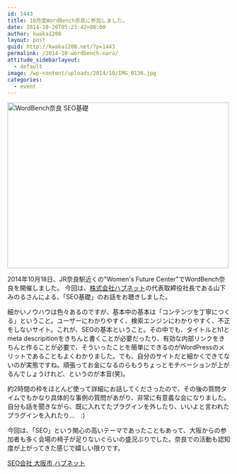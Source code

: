 ```yaml
---
id: 1443
title: 10月度WordBench奈良に参加しました。
date: 2014-10-20T05:23:42+00:00
author: kwaka1208
layout: post
guid: http://kwaka1208.net/?p=1443
permalink: /2014-10-wordbench-nara/
attitude_sidebarlayout:
  - default
image: /wp-content/uploads/2014/10/IMG_0136.jpg
categories:
  - event
---
```

<img src="http://kwaka1208.net/wp-content/uploads/2014/10/IMG_0136.jpg" alt="WordBench奈良 SEO基礎" width="500" height="375" class="alignnone size-full wp-image-1444" />
<p>2014年10月18日、JR奈良駅近くの"Women's Future Center"でWordBench奈良を開催しました。
今回は、<a href="http://www.hubnet.jp/">株式会社ハブネット</a>の代表取締役社長である山下みのるさんによる、「SEO基礎」のお話をお聴きしました。</p>
<p>細かいノウハウは色々あるのですが、基本中の基本は「コンテンツを丁寧につくる」ということ。ユーザーにわかりやすく、検索エンジンにわかりやすく、不正をしないサイト。これが、SEOの基本ということ。その中でも、タイトルとh1とmeta descripitionをきちんと書くことが必要だったり、有効な内部リンクをきちんと作ることが必要で、そういったことを簡単にできるのがWordPressのメリットであることもよくわかりました。でも、自分のサイトだと細かくできてないのが実態ですね。頑張ってお金になるのらもうちょっとモチベーションが上がるんでしょうけれど、というのが本音(笑)。</p>
<p>約2時間の枠をほとんど使って詳細にお話してくださったので、その後の質問タイムでもかなり具体的な事例の質問があがり、非常に有意義な会になりました。自分も話を聞きながら、既に入れてたプラグインを外したり、いいよと言われたプラグインを入れたり...　:)</p>
<p>今回は、「SEO」という関心の高いテーマであったこともあって、大阪からの参加者も多く会場の椅子が足りないぐらいの盛況ぶりでした。奈良での活動も認知度が上がってきた感じで嬉しい限りです。</p>
<p><a href="http://www.e-noel.jp/">SEO会社 大阪市 ハブネット</a></p>
